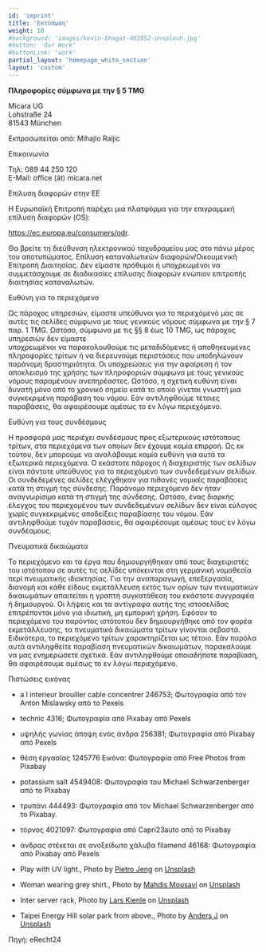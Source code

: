 ```yaml
---
id: 'imprint'
title: 'Εκτύπωση'
weight: 10
#background: 'images/kevin-bhagat-461952-unsplash.jpg'
#button: 'Our Work'
#buttonLink: 'work'
partial_layout: 'homepage_white_section'
layout: 'custom'
---
```


**Πληροφορίες σύμφωνα με την § 5 TMG**

Micara UG <br>
Lohstraße 24 <br>
81543 München 

Εκπροσωπείται από: 
Mihajlo Raljic 

Επικοινωνία 

Τηλ: 089 44 250 120  
E-Mail: office (ät) micara.net 

Επίλυση διαφορών στην ΕΕ 

Η Ευρωπαϊκή Επιτροπή παρέχει μια πλατφόρμα για την επιγραμμική επίλυση διαφορών (OS): 

https://ec.europa.eu/consumers/odr. 

Θα βρείτε τη διεύθυνση ηλεκτρονικού ταχυδρομείου μας στο πάνω μέρος του αποτυπώματος. 
 Επίλυση καταναλωτικών διαφορών/Οικουμενική Επιτροπή Διαιτησίας. Δεν είμαστε πρόθυμοι ή υποχρεωμένοι να συμμετάσχουμε σε διαδικασίες επίλυσης διαφορών ενώπιον επιτροπής διαιτησίας καταναλωτών. 

Ευθύνη για το περιεχόμενο 

Ως πάροχος υπηρεσιών, είμαστε υπεύθυνοι για το περιεχόμενό μας σε αυτές τις σελίδες σύμφωνα με τους γενικούς νόμους σύμφωνα με την § 7 παρ. 1 TMG. Ωστόσο, σύμφωνα με τις §§ 8 έως 10 TMG, ως πάροχος υπηρεσιών δεν είμαστε  
υποχρεωμένοι να παρακολουθούμε τις μεταδιδόμενες ή αποθηκευμένες πληροφορίες τρίτων ή να διερευνούμε περιστάσεις που υποδηλώνουν παράνομη δραστηριότητα. Οι υποχρεώσεις για την αφαίρεση ή τον αποκλεισμό της χρήσης των πληροφοριών σύμφωνα με τους γενικούς νόμους παραμένουν ανεπηρέαστες. Ωστόσο, η σχετική ευθύνη είναι δυνατή μόνο από το χρονικό σημείο κατά το οποίο γίνεται γνωστή μια συγκεκριμένη παράβαση του νόμου. Εάν αντιληφθούμε τέτοιες παραβάσεις, θα αφαιρέσουμε αμέσως το εν λόγω περιεχόμενο. 

Ευθύνη για τους συνδέσμους 

Η προσφορά μας περιέχει συνδέσμους προς εξωτερικούς ιστότοπους τρίτων, στα περιεχόμενα των οποίων δεν έχουμε καμία επιρροή. Ως εκ τούτου, δεν μπορούμε να αναλάβουμε καμία ευθύνη για αυτά τα εξωτερικά περιεχόμενα. Ο εκάστοτε πάροχος ή διαχειριστής των σελίδων είναι πάντοτε υπεύθυνος για το περιεχόμενο των συνδεδεμένων σελίδων. Οι συνδεδεμένες σελίδες ελέγχθηκαν για πιθανές νομικές παραβάσεις κατά τη στιγμή της σύνδεσης. Παράνομο περιεχόμενο δεν ήταν αναγνωρίσιμο κατά τη στιγμή της σύνδεσης. Ωστόσο, ένας διαρκής έλεγχος του περιεχομένου των συνδεδεμένων σελίδων δεν είναι εύλογος χωρίς συγκεκριμένες αποδείξεις παραβίασης του νόμου. Εάν αντιληφθούμε τυχόν παραβάσεις, θα αφαιρέσουμε αμέσως τους εν λόγω συνδέσμους. 

Πνευματικά δικαιώματα 

Το περιεχόμενο και τα έργα που δημιουργήθηκαν από τους διαχειριστές του ιστότοπου σε αυτές τις σελίδες υπόκεινται στη γερμανική νομοθεσία περί πνευματικής ιδιοκτησίας. Για την αναπαραγωγή, επεξεργασία, διανομή και κάθε είδους εκμετάλλευση εκτός των ορίων των πνευματικών δικαιωμάτων απαιτείται η γραπτή συγκατάθεση του εκάστοτε συγγραφέα ή δημιουργού. Οι λήψεις και τα αντίγραφα αυτής της ιστοσελίδας επιτρέπονται μόνο για ιδιωτική, μη εμπορική χρήση. Εφόσον το περιεχόμενο του παρόντος ιστότοπου δεν δημιουργήθηκε από τον φορέα εκμετάλλευσης, τα πνευματικά δικαιώματα τρίτων γίνονται σεβαστά. Ειδικότερα, το περιεχόμενο τρίτων χαρακτηρίζεται ως τέτοιο. Εάν παρόλα αυτά αντιληφθείτε παραβίαση πνευματικών δικαιωμάτων, παρακαλούμε να μας ενημερώσετε σχετικά. Εάν αντιληφθούμε οποιαδήποτε παραβίαση, θα αφαιρέσουμε αμέσως το εν λόγω περιεχόμενο. 

Πιστώσεις εικόνας 

* a l interieur brouiller cable concentrer 246753; Φωτογραφία από τον Anton Mislawsky από το Pexels 

* technic 4316; Φωτογραφία από Pixabay από Pexels 

* υψηλής γωνίας άποψη ενός άνδρα 256381; Φωτογραφία από Pixabay από Pexels 

* θέση εργασίας 1245776 Εικόνα: Φωτογραφία από Free Photos from Pixabay 

* potassium salt 4549408: Φωτογραφία του Michael Schwarzenberger από το Pixabay 

* τρυπάνι 444493: Φωτογραφία από τον Michael Schwarzenberger από το Pixabay. 

* τόρνος 4021097: Φωτογραφία από Capri23auto από το Pixabay 

* άνδρας στέκεται σε ανοξείδωτο χάλυβα filamend 46168: Φωτογραφία από Pixabay από Pexels 

* Play with UV light., Photo by [Pietro Jeng](https://unsplash.com/photos/n6B49lTx7NM) on [Unsplash](https://unsplash.com)
* Woman wearing grey shirt., Photo by [Mahdis Mousavi](https://unsplash.com/photos/hJ5uMIRNg5k) on [Unsplash](https://unsplash.com)
* Inter server rack, Photo by [Lars Kienle](https://unsplash.com/photos/r3pIy-3Xgmg) on [Unsplash](https://unsplash.com)
* Taipei Energy Hill solar park from above., Photo by [Anders J](https://unsplash.com/photos/hxUcl0nUsIY) on [Unsplash](https://unsplash.com)

Πηγή: eRecht24 
